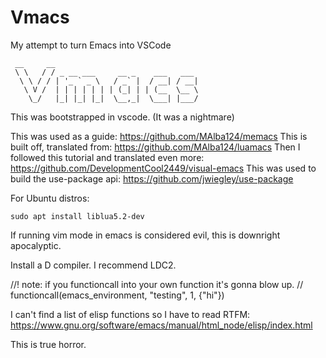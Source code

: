 # Vmacs
 My attempt to turn Emacs into VSCode
```
 __     __                                
 \ \   / / _ __ ___     __ _    ___   ___ 
  \ \ / / | '_ ` _ \   / _` |  / __| / __|
   \ V /  | | | | | | | (_| | | (__  \__ \
    \_/   |_| |_| |_|  \__,_|  \___| |___/
```

This was bootstrapped in vscode. (It was a nightmare)

This was used as a guide: https://github.com/MAlba124/memacs
This is built off, translated from: https://github.com/MAlba124/luamacs
Then I followed this tutorial and translated even more: https://github.com/DevelopmentCool2449/visual-emacs
This was used to build the use-package api: https://github.com/jwiegley/use-package

For Ubuntu distros:

```
sudo apt install liblua5.2-dev
```

If running vim mode in emacs is considered evil, this is downright apocalyptic.

Install a D compiler. I recommend LDC2.

//! note: if you functioncall into your own function it's gonna blow up.
// functioncall(emacs_environment, "testing", 1, {"hi"})

I can't find a list of elisp functions so I have to read RTFM:
https://www.gnu.org/software/emacs/manual/html_node/elisp/index.html

This is true horror.